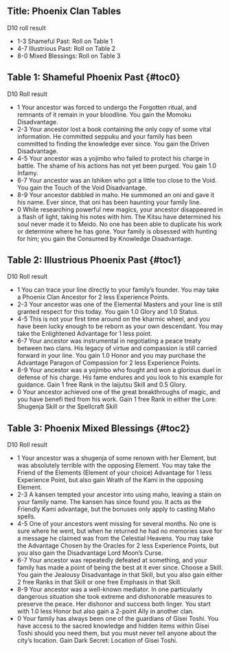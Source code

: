 Title: Phoenix Clan Tables
---
D10 roll result

- 1-3 Shameful Past: Roll on Table 1
- 4-7 Illustrious Past: Roll on Table 2
- 8-0 Mixed Blessings: Roll on Table 3

## <span>Table 1: Shameful Phoenix Past</span> {#toc0}

D10 Roll result

- 1 Your ancestor was forced to undergo the Forgotten ritual, and remnants of it remain in your bloodline. You gain the Momoku Disadvantage.
- 2-3 Your ancestor lost a book containing the only copy of some vital information. He committed seppuku and your family has been committed to finding the knowledge ever since. You gain the Driven Disadvantage.
- 4-5 Your ancestor was a yojimbo who failed to protect his charge in battle. The shame of his actions has not yet been purged. You gain 1.0 Infamy.
- 6-7 Your ancestor was an Ishiken who got a little too close to the Void. You gain the Touch of the Void Disadvantage.
- 8-9 Your ancestor dabbled in maho. He summoned an oni and gave it his name. Ever since, that oni has been haunting your family line.
- 0 While researching powerful new magics, your ancestor disappeared in a flash of light, taking his notes with him. The Kitsu have determined his soul never made it to Meido. No one has been able to duplicate his work or determine where he has gone. Your family is obsessed with hunting for him; you gain the Consumed by Knowledge Disadvantage.

## <span>Table 2: Illustrious Phoenix Past</span> {#toc1}

D10 Roll result

- 1 You can trace your line directly to your family’s founder. You may take a Phoenix Clan Ancestor for 2 less Experience Points.
- 2-3 Your ancestor was one of the Elemental Masters and your line is still granted respect for this today. You gain 1.0 Glory and 1.0 Status.
- 4-5 This is not your first time around on the kharmic wheel, and you have been lucky enough to be reborn as your own descendant. You may take the Enlightened Advantage for 1 less point.
- 6-7 Your ancestor was instrumental in negotiating a peace treaty between two clans. His legacy of virtue and compassion is still carried forward in your line. You gain 1.0 Honor and you may purchase the Advantage Paragon of Compassion for 2 less Experience Points.
- 8-9 Your ancestor was a yojimbo who fought and won a glorious duel in defense of his charge. His fame endures and you look to his example for guidance. Gain 1 free Rank in the Iaijutsu Skill and 0.5 Glory.
- 0 Your ancestor achieved one of the great breakthroughs of magic, and you have benefi tted from his work. Gain 1 free Rank in either the Lore: Shugenja Skill or the Spellcraft Skill

## <span>Table 3: Phoenix Mixed Blessings</span> {#toc2}

D10 Roll result

- 1 Your ancestor was a shugenja of some renown with her Element, but was absolutely terrible with the opposing Element. You may take the Friend of the Elements (Element of your choice) Advantage for 1 less Experience Point, but also gain Wrath of the Kami in the opposing Element.
- 2-3&#160;A kansen tempted your ancestor into using maho, leaving a stain on your family name. The kansen has since found you. It acts as the Friendly Kami advantage, but the bonuses only apply to casting Maho spells.
- 4-5 One of your ancestors went missing for several months. No one is sure where he went, but when he returned he had no memories save for a message he claimed was from the Celestial Heavens. You may take the Advantage Chosen by the Oracles for 2 less Experience Points, but you also gain the Disadvantage Lord Moon’s Curse.
- 6-7 Your ancestor was repeatedly defeated at something, and your family has made a point of being the best at it ever since. Choose a Skill. You gain the Jealousy Disadvantage in that Skill, but you also gain either 2 free Ranks in that Skill or one free Emphasis in that Skill.
- 8-9 Your ancestor was a well-known mediator. In one particularly dangerous situation she took extreme and dishonorable measures to preserve the peace. Her dishonor and success both linger. You start with 1.0 less Honor but also gain a 2-point Ally in another clan.
- 0 Your family has always been one of the guardians of Gisei Toshi. You have access to the sacred knowledge and hidden items within Gisei Toshi should you need them, but you must never tell anyone about the city’s location. Gain Dark Secret: Location of Gisei Toshi.

